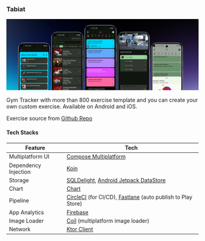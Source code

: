 ### Tabiat
![Tabiat Hero Image](screenshots/tabiat-show-case.png)

Gym Tracker with more than 800 exercise template and you can create your own custom exercise. Available on Android and iOS.

Exercise source from [Github Repo](https://raw.githubusercontent.com/anwar-pasaribu/free-exercise-db/main/dist/exercises.json)

#### Tech Stacks
| Feature | Tech |
| ----------- | ----------- |
| Multiplatform UI |[Compose Multiplatform](https://www.jetbrains.com/compose-multiplatform/)|
| Dependency Injection |[Koin](https://insert-koin.io/)|
| Storage | [SQLDelight](https://sqldelight.github.io/sqldelight/2.0.2/multiplatform_sqlite/), [Android Jetpack DataStore](https://developer.android.com/topic/libraries/architecture/datastore) |
|Chart|[Chart](https://github.com/TheChance101/AAY-chart)|
|Pipeline|[CircleCI](https://circleci.com/) (for CI/CD), [Fastlane](https://fastlane.tools/) (auto publish to Play Store)
|App Analytics|[Firebase](https://firebase.google.com/)|
|Image Loader|[Coil](https://coil-kt.github.io/coil/) (multiplatform image loader)|
|Network|[Ktor Client](https://ktor.io/docs/client-create-new-application.html)|